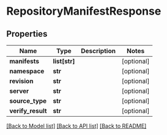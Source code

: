 # RepositoryManifestResponse

## Properties
Name | Type | Description | Notes
------------ | ------------- | ------------- | -------------
**manifests** | **list[str]** |  | [optional] 
**namespace** | **str** |  | [optional] 
**revision** | **str** |  | [optional] 
**server** | **str** |  | [optional] 
**source_type** | **str** |  | [optional] 
**verify_result** | **str** |  | [optional] 

[[Back to Model list]](../README.md#documentation-for-models) [[Back to API list]](../README.md#documentation-for-api-endpoints) [[Back to README]](../README.md)

